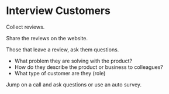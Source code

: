 # Interview Customers

Collect reviews.

Share the reviews on the website.

Those that leave a review, ask them questions.

* What problem they are solving with the product?
* How do they describe the product or business to colleagues?
* What type of customer are they (role)

Jump on a call and ask questions or use an auto survey.

